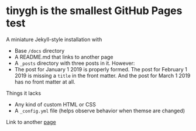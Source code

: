 # tinygh is the smallest GitHub Pages test

A miniature Jekyll-style installation with
* Base `/docs` directory
* A README.md that links to another page
* A `_posts` directory with three posts in it. However:
* The post for January 1 2019 is properly formed. The post for February 1 2019 is missing a `title` in the
front matter. And the post for March 1 2019 has no front matter at all.

Things it lacks
* Any kind of custom  HTML or CSS
* A `_config.yml` file (helps observe behavior when themse are changed)

Link to another [page](page.md)

